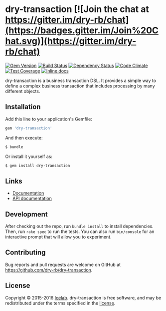 [gitter]: https://gitter.im/dry-rb/chat
[gem]: https://img.shields.io/gem/v/dry-transaction.svg][gem]
[travis]: https://travis-ci.org/dry-rb/dry-transaction
[gemnasium]: https://gemnasium.com/dry-rb/dry-transaction
[codeclimate]: https://codeclimate.com/github/dry-rb/dry-transaction
[coveralls]: https://coveralls.io/r/dry-rb/dry-transaction
[inchpages]: http://inch-ci.org/github/dry-rb/dry-transaction

# dry-transaction [![Join the chat at https://gitter.im/dry-rb/chat](https://badges.gitter.im/Join%20Chat.svg)](https://gitter.im/dry-rb/chat)

[![Gem Version](https://badge.fury.io/rb/dry-transaction.svg)][gem]
[![Build Status](https://travis-ci.org/dry-rb/dry-transaction.svg?branch=master)][travis]
[![Dependency Status](https://gemnasium.com/dry-rb/dry-transaction.svg)][gemnasium]
[![Code Climate](https://codeclimate.com/github/dry-rb/dry-transaction/badges/gpa.svg)][codeclimate]
[![Test Coverage](https://codeclimate.com/github/dry-rb/dry-transaction/badges/coverage.svg)][codeclimate]
[![Inline docs](http://inch-ci.org/github/dry-rb/dry-transaction.svg?branch=master)][inchpages]

dry-transaction is a business transaction DSL. It provides a simple way to define a complex business transaction that includes processing by many different objects.

## Installation

Add this line to your application's Gemfile:

```ruby
gem 'dry-transaction'
```

And then execute:

```sh
$ bundle
```

Or install it yourself as:

```sh
$ gem install dry-transaction
```

## Links

* [Documentation](http://dry-rb.org/gems/dry-transaction)
* [API documentation](http://www.rubydoc.info/github/dry-rb/dry-transaction)

## Development

After checking out the repo, run `bundle install` to install dependencies. Then, run
`rake spec` to run the tests. You can also run `bin/console` for an interactive
prompt that will allow you to experiment.

## Contributing

Bug reports and pull requests are welcome on GitHub at <https://github.com/dry-rb/dry-transaction>.

## License

Copyright © 2015-2016 [Icelab](http://icelab.com.au/). dry-transaction is free software, and may be redistributed under the terms specified in the [license](LICENSE.md).
